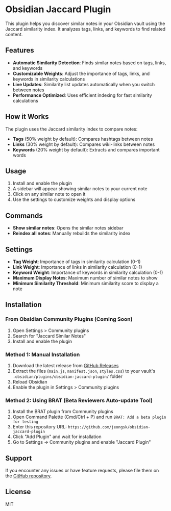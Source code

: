 # Obsidian Jaccard Plugin

This plugin helps you discover similar notes in your Obsidian vault using the Jaccard similarity index. It analyzes tags, links, and keywords to find related content.

## Features

- **Automatic Similarity Detection**: Finds similar notes based on tags, links, and keywords
- **Customizable Weights**: Adjust the importance of tags, links, and keywords in similarity calculations
- **Live Updates**: Similarity list updates automatically when you switch between notes
- **Performance Optimized**: Uses efficient indexing for fast similarity calculations

## How it Works

The plugin uses the Jaccard similarity index to compare notes:
- **Tags** (50% weight by default): Compares hashtags between notes
- **Links** (30% weight by default): Compares wiki-links between notes  
- **Keywords** (20% weight by default): Extracts and compares important words

## Usage

1. Install and enable the plugin
2. A sidebar will appear showing similar notes to your current note
3. Click on any similar note to open it
4. Use the settings to customize weights and display options

## Commands

- **Show similar notes**: Opens the similar notes sidebar
- **Reindex all notes**: Manually rebuilds the similarity index

## Settings

- **Tag Weight**: Importance of tags in similarity calculation (0-1)
- **Link Weight**: Importance of links in similarity calculation (0-1)
- **Keyword Weight**: Importance of keywords in similarity calculation (0-1)
- **Maximum Display Notes**: Maximum number of similar notes to show
- **Minimum Similarity Threshold**: Minimum similarity score to display a note

## Installation

### From Obsidian Community Plugins (Coming Soon)
1. Open Settings > Community plugins
2. Search for "Jaccard Similar Notes"
3. Install and enable the plugin

### Method 1: Manual Installation
1. Download the latest release from [GitHub Releases](https://github.com/jeongsk/obsidian-jaccard-plugin/releases)
2. Extract the files (`main.js`, `manifest.json`, `styles.css`) to your vault's `.obsidian/plugins/obsidian-jaccard-plugin/` folder
3. Reload Obsidian
4. Enable the plugin in Settings > Community plugins

### Method 2: Using BRAT (Beta Reviewers Auto-update Tool)
1. Install the BRAT plugin from Community plugins
2. Open Command Palette (Cmd/Ctrl + P) and run `BRAT: Add a beta plugin for testing`
3. Enter this repository URL: `https://github.com/jeongsk/obsidian-jaccard-plugin`
4. Click "Add Plugin" and wait for installation
5. Go to Settings → Community plugins and enable "Jaccard Plugin"

## Support

If you encounter any issues or have feature requests, please file them on the [GitHub repository](https://github.com/jeongsk/obsidian-jaccard-plugin).

## License

MIT